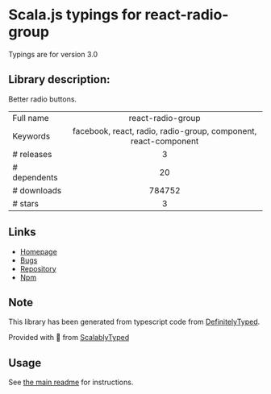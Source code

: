 
# Scala.js typings for react-radio-group

Typings are for version 3.0

## Library description:
Better radio buttons.

|                    |                 |
| ------------------ | :-------------: |
| Full name          | react-radio-group |
| Keywords           | facebook, react, radio, radio-group, component, react-component |
| # releases         | 3 |
| # dependents       | 20 |
| # downloads        | 784752 |
| # stars            | 3 |

## Links
- [Homepage](https://github.com/chenglou/react-radio-group)
- [Bugs](https://github.com/chenglou/react-radio-group/issues)
- [Repository](https://github.com/chenglou/react-radio-group)
- [Npm](https://www.npmjs.com/package/react-radio-group)
    


## Note
This library has been generated from typescript code from [DefinitelyTyped](https://definitelytyped.org).

Provided with :purple_heart: from [ScalablyTyped](https://github.com/oyvindberg/ScalablyTyped)

## Usage
See [the main readme](../../readme.md) for instructions.


